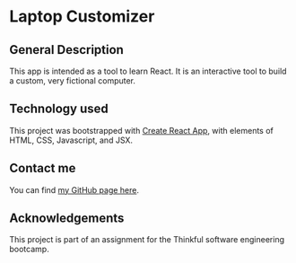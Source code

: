# Laptop Customizer

## General Description
This app is intended as a tool to learn React. It is an interactive tool to build a custom, very fictional computer.  

## Technology used
This project was bootstrapped with [Create React App](https://github.com/facebook/create-react-app), with elements of HTML, CSS, Javascript, and JSX.

## Contact me
You can find [my GitHub page here](https://github.com/sam1cutler).

## Acknowledgements
This project is part of an assignment for the Thinkful software engineering bootcamp. 
